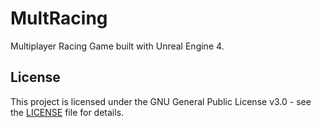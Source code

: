 # MultRacing

Multiplayer Racing Game built with Unreal Engine 4.

## License

This project is licensed under the GNU  General Public License v3.0 - see the [LICENSE](LICENSE) file for details.
